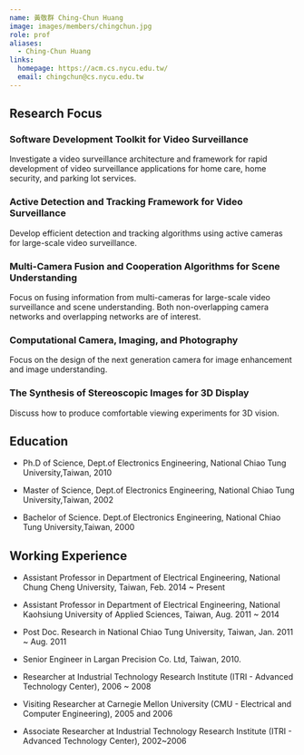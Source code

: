 ```yaml
---
name: 黃敬群 Ching-Chun Huang 
image: images/members/chingchun.jpg 
role: prof
aliases:
  - Ching-Chun Huang
links:
  homepage: https://acm.cs.nycu.edu.tw/
  email: chingchun@cs.nycu.edu.tw
---
```


## Research Focus

### Software Development Toolkit for Video Surveillance
Investigate a video surveillance architecture and framework for rapid development of video surveillance applications for home care, home security, and parking lot services.

### Active Detection and Tracking Framework  for Video Surveillance
Develop efficient detection and tracking algorithms using active cameras for large-scale video surveillance.

### Multi-Camera Fusion and Cooperation Algorithms for Scene Understanding
Focus on fusing information from multi-cameras for large-scale video surveillance and scene understanding. Both non-overlapping camera networks and overlapping networks are of interest.

### Computational Camera, Imaging, and Photography
Focus on the design of the next generation camera for image enhancement and image understanding.

### The Synthesis of Stereoscopic Images for 3D Display
Discuss how to produce comfortable viewing experiments for 3D vision.

## Education

- Ph.D of Science, Dept.of Electronics Engineering, National Chiao Tung University,Taiwan, 2010 

- Master of Science, Dept.of Electronics Engineering, National Chiao Tung University,Taiwan, 2002 

- Bachelor of Science. Dept.of Electronics Engineering, National Chiao Tung University,Taiwan, 2000

## Working Experience

- Assistant Professor in Department of Electrical Engineering, National Chung Cheng University, Taiwan, Feb. 2014 ~ Present 

- Assistant Professor in Department of Electrical Engineering, National Kaohsiung University of Applied Sciences, Taiwan, Aug. 2011 ~ 2014 

- Post Doc. Research in National Chiao Tung University, Taiwan, Jan. 2011 ~ Aug. 2011 

- Senior Engineer in Largan Precision Co. Ltd, Taiwan, 2010. 

- Researcher at Industrial Technology Research Institute (ITRI - Advanced Technology Center), 2006 ~ 2008 

- Visiting Researcher at Carnegie Mellon University (CMU - Electrical and Computer Engineering), 2005 and 2006 

- Associate Researcher at Industrial Technology Research Institute (ITRI - Advanced Technology Center), 2002~2006